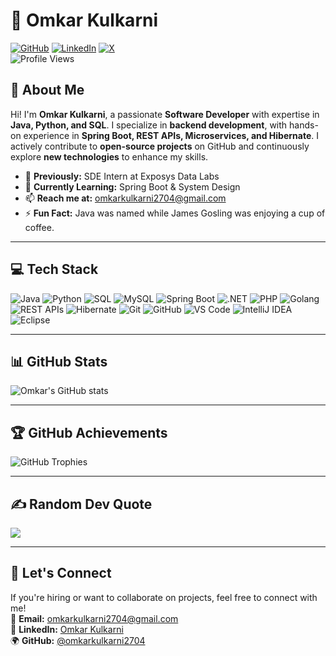 # 🚀 Omkar Kulkarni 

[![GitHub](https://img.shields.io/badge/GitHub-%40omkarkulkarni-239a3b.svg)](https://github.com/omkarkulkarni2704) 
[![LinkedIn](https://img.shields.io/badge/LinkedIn-%40omkarkulkarni-0c66c3.svg)](https://www.linkedin.com/in/omkarkulkarni-dev/) 
[![X](https://img.shields.io/badge/X-%40omkarkulkarni-222222.svg)](https://x.com/omkarkulkarni_)  
![Profile Views](https://komarev.com/ghpvc/?username=omkarkulkarni2704&label=Profile%20Views&color=0e75b6&style=flat)

## 👋 About Me  
Hi! I'm **Omkar Kulkarni**, a passionate **Software Developer** with expertise in **Java, Python, and SQL**. I specialize in **backend development**, with hands-on experience in **Spring Boot, REST APIs, Microservices, and Hibernate**. I actively contribute to **open-source projects** on GitHub and continuously explore **new technologies** to enhance my skills. 

- 🔭 **Previously:** SDE Intern at Exposys Data Labs  
- 🌱 **Currently Learning:** Spring Boot & System Design  
- 📫 **Reach me at:** omkarkulkarni2704@gmail.com  
- ⚡ **Fun Fact:** Java was named while James Gosling was enjoying a cup of coffee.  

---

## 💻 Tech Stack  

![Java](https://img.shields.io/badge/Java-%23ED8B00.svg?style=for-the-badge&logo=openjdk&logoColor=white)
![Python](https://img.shields.io/badge/Python-3670A0?style=for-the-badge&logo=python&logoColor=ffdd54)
![SQL](https://img.shields.io/badge/SQL-%2300758F.svg?style=for-the-badge&logo=postgresql&logoColor=white)
![MySQL](https://img.shields.io/badge/MySQL-005C84?style=for-the-badge&logo=mysql&logoColor=white)
![Spring Boot](https://img.shields.io/badge/Spring_Boot-6DB33F?style=for-the-badge&logo=springboot&logoColor=white)
![.NET](https://img.shields.io/badge/.NET-512BD4?style=for-the-badge&logo=dotnet&logoColor=white)
![PHP](https://img.shields.io/badge/PHP-777BB4?style=for-the-badge&logo=php&logoColor=white)
![Golang](https://img.shields.io/badge/Go-00ADD8?style=for-the-badge&logo=go&logoColor=white)
![REST APIs](https://img.shields.io/badge/REST_APIs-005C84?style=for-the-badge&logo=postman&logoColor=white)
![Hibernate](https://img.shields.io/badge/Hibernate-59666C?style=for-the-badge&logo=Hibernate&logoColor=white)
![Git](https://img.shields.io/badge/Git-F05032?style=for-the-badge&logo=git&logoColor=white)
![GitHub](https://img.shields.io/badge/GitHub-181717?style=for-the-badge&logo=github&logoColor=white)
![VS Code](https://img.shields.io/badge/VS_Code-007ACC?style=for-the-badge&logo=visualstudiocode&logoColor=white)
![IntelliJ IDEA](https://img.shields.io/badge/IntelliJ_IDEA-000000.svg?style=for-the-badge&logo=intellij-idea&logoColor=white)
![Eclipse](https://img.shields.io/badge/Eclipse-2C2255?style=for-the-badge&logo=eclipse&logoColor=white)

---

## 📊 GitHub Stats  

![Omkar's GitHub stats](https://github-readme-stats.vercel.app/api?username=omkarkulkarni2704&show_icons=true&theme=dark)  

---

## 🏆 GitHub Achievements  

![GitHub Trophies](https://github-profile-trophy.vercel.app/?username=omkarkulkarni2704&theme=darkhub&no-frame=true&no-bg=true&margin-w=4)

---

## ✍️ Random Dev Quote  

![](https://quotes-github-readme.vercel.app/api?type=horizontal&theme=dark)

---

## 🤝 Let's Connect  
If you're hiring or want to collaborate on projects, feel free to connect with me!  
📧 **Email:** omkarkulkarni2704@gmail.com  
📌 **LinkedIn:** [Omkar Kulkarni](https://www.linkedin.com/in/omkarkulkarni-dev/)  
🌍 **GitHub:** [@omkarkulkarni2704](https://github.com/omkarkulkarni2704)  







<!-- Proudly created with GPRM ( https://gprm.itsvg.in ) -->
